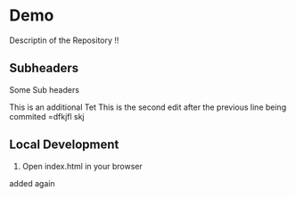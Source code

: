 # Demo

Descriptin of the Repository !!

## Subheaders

Some Sub headers  


This is an additional Tet
This is the second edit after the previous line being commited =dfkjfl skj


## Local Development
1. Open index.html in your browser


added again